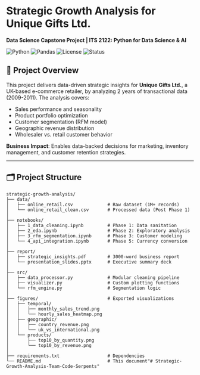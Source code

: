 # Strategic Growth Analysis for Unique Gifts Ltd.  
**Data Science Capstone Project | ITS 2122: Python for Data Science & AI**  

![Python](https://img.shields.io/badge/Python-3.8%2B-blue)
![Pandas](https://img.shields.io/badge/Pandas-1.3+-brightgreen)
![License](https://img.shields.io/badge/License-MIT-orange)
![Status](https://img.shields.io/badge/Status-Completed-success)

## 📌 Project Overview
This project delivers data-driven strategic insights for **Unique Gifts Ltd.**, a UK-based e-commerce retailer, by analyzing 2 years of transactional data (2009-2011). The analysis covers:
- Sales performance and seasonality
- Product portfolio optimization  
- Customer segmentation (RFM model)  
- Geographic revenue distribution  
- Wholesaler vs. retail customer behavior  

**Business Impact**: Enables data-backed decisions for marketing, inventory management, and customer retention strategies.

---

## 🗂 Project Structure
```plaintext
strategic-growth-analysis/
├── data/
│   ├── online_retail.csv             # Raw dataset (1M+ records)
│   └── online_retail_clean.csv       # Processed data (Post Phase 1)
│
├── notebooks/
│   ├── 1_data_cleaning.ipynb         # Phase 1: Data sanitation
│   ├── 2_eda.ipynb                   # Phase 2: Exploratory analysis
│   ├── 3_rfm_segmentation.ipynb      # Phase 3: Customer modeling
│   └── 4_api_integration.ipynb       # Phase 5: Currency conversion
│
├── report/
│   ├── strategic_insights.pdf        # 3000-word business report
│   └── presentation_slides.pptx      # Executive summary deck
│
├── src/
│   ├── data_processor.py             # Modular cleaning pipeline
│   ├── visualizer.py                 # Custom plotting functions
│   └── rfm_engine.py                 # Segmentation logic
│
├── figures/                          # Exported visualizations
│   ├── temporal/
│   │   ├── monthly_sales_trend.png
│   │   └── hourly_sales_heatmap.png
│   ├── geographic/
│   │   ├── country_revenue.png
│   │   └── uk_vs_international.png
│   └── products/
│       ├── top10_by_quantity.png
│       └── top10_by_revenue.png
│
├── requirements.txt                  # Dependencies
└── README.md                         # This document"# Strategic-Growth-Analysis-Team-Code-Serpents" 
